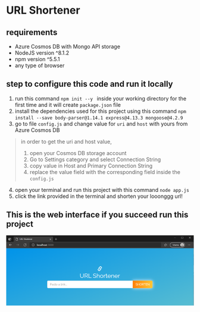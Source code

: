 # URL Shortener 
## requirements
- Azure Cosmos DB with Mongo API storage
- NodeJS version ^8.1.2 
- npm version ^5.5.1
- any type of browser
## step to configure this code and run it locally
1. run this command `npm init --y ` inside your working directory for the first time and it will create `package.json` file
2. install the dependencies used for this project using this command `npm install --save body-parser@1.14.1 express@4.13.3 mongoose@4.2.9`
3. go to file `config.js` and change value for `uri` and `host` with yours from Azure Cosmos DB
  > in order to get the uri and host value, 
  >1. open your Cosmos DB storage account
  >2. Go to Settings category and select Connection String
  >3. copy value in Host and Primary Connection String
  >4. replace the value field with the corresponding field inside the `config.js`

4. open your terminal and run this project with this command `node app.js`
5. click the link provided in the terminal and shorten your looonggg url!
## This is the web interface if you succeed run this project
![end result](views/web%20url%20shortener.png)